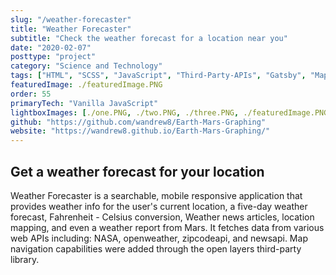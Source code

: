 ```yaml
---
slug: "/weather-forecaster"
title: "Weather Forecaster"
subtitle: "Check the weather forecast for a location near you"
date: "2020-02-07"
posttype: "project"
category: "Science and Technology"
tags: ["HTML", "SCSS", "JavaScript", "Third-Party-APIs", "Gatsby", "Mapping"]
featuredImage: ./featuredImage.PNG
order: 55
primaryTech: "Vanilla JavaScript"
lightboxImages: [./one.PNG, ./two.PNG, ./three.PNG, ./featuredImage.PNG]
github: "https://github.com/wandrew8/Earth-Mars-Graphing"
website: "https://wandrew8.github.io/Earth-Mars-Graphing/"
---
```


## Get a weather forecast for your location

Weather Forecaster is a searchable, mobile responsive application that provides weather info for the user's current location, a five-day weather forecast, Fahrenheit - Celsius conversion, Weather news articles, location mapping, and even a weather report from Mars. It fetches data from various web APIs including: NASA, openweather, zipcodeapi, and newsapi. Map navigation capabilities were added through the open layers third-party library.
